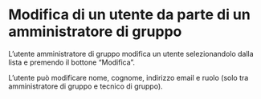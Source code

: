 # Modifica di un utente da parte di un amministratore di gruppo

L’utente amministratore di gruppo modifica un utente selezionandolo dalla lista e premendo il bottone “Modifica”.

L’utente può modificare nome, cognome, indirizzo email e ruolo (solo tra amministratore di gruppo e tecnico di gruppo).
